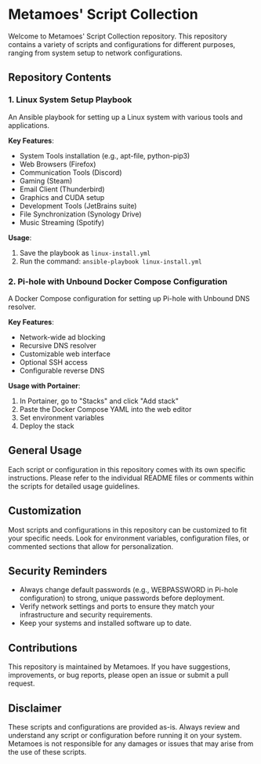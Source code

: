 # Metamoes' Script Collection

Welcome to Metamoes' Script Collection repository. This repository contains a variety of scripts and configurations for different purposes, ranging from system setup to network configurations.

## Repository Contents

### 1. Linux System Setup Playbook

An Ansible playbook for setting up a Linux system with various tools and applications.

**Key Features**:
- System Tools installation (e.g., apt-file, python-pip3)
- Web Browsers (Firefox)
- Communication Tools (Discord)
- Gaming (Steam)
- Email Client (Thunderbird)
- Graphics and CUDA setup
- Development Tools (JetBrains suite)
- File Synchronization (Synology Drive)
- Music Streaming (Spotify)

**Usage**:
1. Save the playbook as `linux-install.yml`
2. Run the command: `ansible-playbook linux-install.yml`

### 2. Pi-hole with Unbound Docker Compose Configuration

A Docker Compose configuration for setting up Pi-hole with Unbound DNS resolver.

**Key Features**:
- Network-wide ad blocking
- Recursive DNS resolver
- Customizable web interface
- Optional SSH access
- Configurable reverse DNS

**Usage with Portainer**:
1. In Portainer, go to "Stacks" and click "Add stack"
2. Paste the Docker Compose YAML into the web editor
3. Set environment variables
4. Deploy the stack

## General Usage

Each script or configuration in this repository comes with its own specific instructions. Please refer to the individual README files or comments within the scripts for detailed usage guidelines.

## Customization

Most scripts and configurations in this repository can be customized to fit your specific needs. Look for environment variables, configuration files, or commented sections that allow for personalization.

## Security Reminders

- Always change default passwords (e.g., WEBPASSWORD in Pi-hole configuration) to strong, unique passwords before deployment.
- Verify network settings and ports to ensure they match your infrastructure and security requirements.
- Keep your systems and installed software up to date.

## Contributions

This repository is maintained by Metamoes. If you have suggestions, improvements, or bug reports, please open an issue or submit a pull request.

## Disclaimer

These scripts and configurations are provided as-is. Always review and understand any script or configuration before running it on your system. Metamoes is not responsible for any damages or issues that may arise from the use of these scripts.
